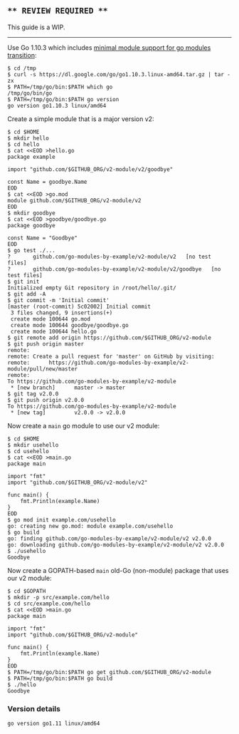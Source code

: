 <!-- __JSON: egrunner script.sh # LONG ONLINE

## `** REVIEW REQUIRED **`

This guide is a WIP.

----

Use Go 1.10.3 which includes [minimal module support for go modules
transition](https://github.com/golang/go/issues/25139):

```
{{PrintBlock "use Go 1.10.3" -}}
```

Create a simple module that is a major version v2:


```
{{PrintBlock "create go module v2" -}}
```

Now create a `main` go module to use our v2 module:


```
{{PrintBlock "Go module use v2 module" -}}
```

Now create a GOPATH-based `main` old-Go (non-module) package that uses our v2 module:


```
{{PrintBlock "GOPATH use v2 module" -}}
```

### Version details

```
{{PrintBlockOut "version details" -}}
```

-->

## `** REVIEW REQUIRED **`

This guide is a WIP.

----

Use Go 1.10.3 which includes [minimal module support for go modules
transition](https://github.com/golang/go/issues/25139):

```
$ cd /tmp
$ curl -s https://dl.google.com/go/go1.10.3.linux-amd64.tar.gz | tar -zx
$ PATH=/tmp/go/bin:$PATH which go
/tmp/go/bin/go
$ PATH=/tmp/go/bin:$PATH go version
go version go1.10.3 linux/amd64
```

Create a simple module that is a major version v2:


```
$ cd $HOME
$ mkdir hello
$ cd hello
$ cat <<EOD >hello.go
package example

import "github.com/$GITHUB_ORG/v2-module/v2/goodbye"

const Name = goodbye.Name
EOD
$ cat <<EOD >go.mod
module github.com/$GITHUB_ORG/v2-module/v2
EOD
$ mkdir goodbye
$ cat <<EOD >goodbye/goodbye.go
package goodbye

const Name = "Goodbye"
EOD
$ go test ./...
?   	github.com/go-modules-by-example/v2-module/v2	[no test files]
?   	github.com/go-modules-by-example/v2-module/v2/goodbye	[no test files]
$ git init
Initialized empty Git repository in /root/hello/.git/
$ git add -A
$ git commit -m 'Initial commit'
[master (root-commit) 5c02002] Initial commit
 3 files changed, 9 insertions(+)
 create mode 100644 go.mod
 create mode 100644 goodbye/goodbye.go
 create mode 100644 hello.go
$ git remote add origin https://github.com/$GITHUB_ORG/v2-module
$ git push origin master
remote: 
remote: Create a pull request for 'master' on GitHub by visiting:        
remote:      https://github.com/go-modules-by-example/v2-module/pull/new/master        
remote: 
To https://github.com/go-modules-by-example/v2-module
 * [new branch]      master -> master
$ git tag v2.0.0
$ git push origin v2.0.0
To https://github.com/go-modules-by-example/v2-module
 * [new tag]         v2.0.0 -> v2.0.0
```

Now create a `main` go module to use our v2 module:


```
$ cd $HOME
$ mkdir usehello
$ cd usehello
$ cat <<EOD >main.go
package main

import "fmt"
import "github.com/$GITHUB_ORG/v2-module/v2"

func main() {
	fmt.Println(example.Name)
}
EOD
$ go mod init example.com/usehello
go: creating new go.mod: module example.com/usehello
$ go build
go: finding github.com/go-modules-by-example/v2-module/v2 v2.0.0
go: downloading github.com/go-modules-by-example/v2-module/v2 v2.0.0
$ ./usehello
Goodbye
```

Now create a GOPATH-based `main` old-Go (non-module) package that uses our v2 module:


```
$ cd $GOPATH
$ mkdir -p src/example.com/hello
$ cd src/example.com/hello
$ cat <<EOD >main.go
package main

import "fmt"
import "github.com/$GITHUB_ORG/v2-module"

func main() {
	fmt.Println(example.Name)
}
EOD
$ PATH=/tmp/go/bin:$PATH go get github.com/$GITHUB_ORG/v2-module
$ PATH=/tmp/go/bin:$PATH go build
$ ./hello
Goodbye
```

### Version details

```
go version go1.11 linux/amd64
```

<!-- END -->
